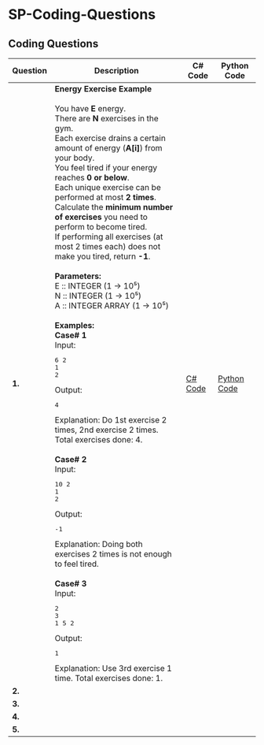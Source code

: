 # SP-Coding-Questions

## Coding Questions

| Question | Description | C# Code | Python Code |
|----------|-------------|---------|-------------|
| **1.**   | **Energy Exercise Example**<br><br>You have **E** energy.<br>There are **N** exercises in the gym.<br>Each exercise drains a certain amount of energy (**A[i]**) from your body.<br>You feel tired if your energy reaches **0 or below**.<br>Each unique exercise can be performed at most **2 times**.<br>Calculate the **minimum number of exercises** you need to perform to become tired.<br>If performing all exercises (at most 2 times each) does not make you tired, return **-1**.<br><br>**Parameters:**<br>E :: INTEGER (1 → 10⁵)<br>N :: INTEGER (1 → 10⁵)<br>A :: INTEGER ARRAY (1 → 10⁵)<br><br>**Examples:**<br><b>Case# 1</b><br>Input:<br><pre>6 2<br>1 2</pre>Output:<br><pre>4</pre>Explanation: Do 1st exercise 2 times, 2nd exercise 2 times. Total exercises done: 4.<br><br><b>Case# 2</b><br>Input:<br><pre>10 2<br>1 2</pre>Output:<br><pre>-1</pre>Explanation: Doing both exercises 2 times is not enough to feel tired.<br><br><b>Case# 3</b><br>Input:<br><pre>2 3<br>1 5 2 </pre>Output:<br><pre>1</pre>Explanation: Use 3rd exercise 1 time. Total exercises done: 1. | [C# Code](https://github.com/rajeabhi/SP-Coding-Questions/blob/main/EnergyExerciseExample/EnergyExerciseExample.cs) | [Python Code](https://github.com/rajeabhi/SP-Coding-Questions/blob/main/EnergyExerciseExample/EnergyExerciseExample.py) |
| **2.**   |  |  |  |
| **3.**   |  |  |  |
| **4.**   |  |  |  |
| **5.**   |  |  |  |
